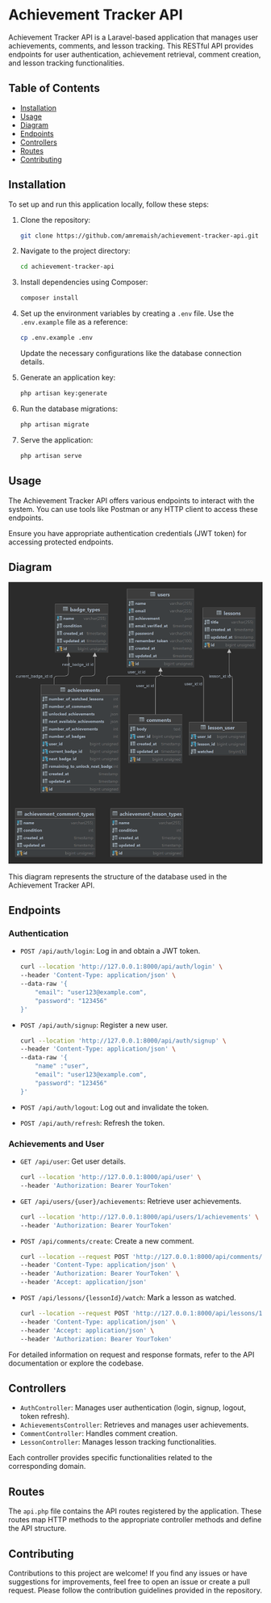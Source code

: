# Achievement Tracker API

Achievement Tracker API is a Laravel-based application that manages user achievements, comments, and lesson tracking. This RESTful API provides endpoints for user authentication, achievement retrieval, comment creation, and lesson tracking functionalities.

## Table of Contents

- [Installation](#installation)
- [Usage](#usage)
- [Diagram](#license)
- [Endpoints](#endpoints)
- [Controllers](#controllers)
- [Routes](#routes)
- [Contributing](#contributing)


## Installation

To set up and run this application locally, follow these steps:

1. Clone the repository:

    ```bash
    git clone https://github.com/amremaish/achievement-tracker-api.git
    ```

2. Navigate to the project directory:

    ```bash
    cd achievement-tracker-api
    ```

3. Install dependencies using Composer:

    ```bash
    composer install
    ```

4. Set up the environment variables by creating a `.env` file. Use the `.env.example` file as a reference:

    ```bash
    cp .env.example .env
    ```

   Update the necessary configurations like the database connection details.

5. Generate an application key:

    ```bash
    php artisan key:generate
    ```

6. Run the database migrations:

    ```bash
    php artisan migrate
    ```

7. Serve the application:

    ```bash
    php artisan serve
    ```

## Usage

The Achievement Tracker API offers various endpoints to interact with the system. You can use tools like Postman or any HTTP client to access these endpoints.

Ensure you have appropriate authentication credentials (JWT token) for accessing protected endpoints.
## Diagram

![Database Diagram](screenshots/diagram.png)

This diagram represents the structure of the database used in the Achievement Tracker API.


## Endpoints

### Authentication

- `POST /api/auth/login`: Log in and obtain a JWT token.
    ```bash
    curl --location 'http://127.0.0.1:8000/api/auth/login' \
    --header 'Content-Type: application/json' \
    --data-raw '{
        "email": "user123@example.com",
        "password": "123456"
    }'
    ```

- `POST /api/auth/signup`: Register a new user.
    ```bash
    curl --location 'http://127.0.0.1:8000/api/auth/signup' \
    --header 'Content-Type: application/json' \
    --data-raw '{
        "name" :"user",
        "email": "user123@example.com",
        "password": "123456"
    }'
    ```

- `POST /api/auth/logout`: Log out and invalidate the token.

- `POST /api/auth/refresh`: Refresh the token.

### Achievements and User

- `GET /api/user`: Get user details.
    ```bash
    curl --location 'http://127.0.0.1:8000/api/user' \
    --header 'Authorization: Bearer YourToken'
    ```

- `GET /api/users/{user}/achievements`: Retrieve user achievements.
    ```bash
    curl --location 'http://127.0.0.1:8000/api/users/1/achievements' \
    --header 'Authorization: Bearer YourToken'
    ```

- `POST /api/comments/create`: Create a new comment.
    ```bash
    curl --location --request POST 'http://127.0.0.1:8000/api/comments/create' \
    --header 'Content-Type: application/json' \
    --header 'Authorization: Bearer YourToken' \
    --header 'Accept: application/json'
    ```

- `POST /api/lessons/{lessonId}/watch`: Mark a lesson as watched.
    ```bash
    curl --location --request POST 'http://127.0.0.1:8000/api/lessons/11/watch' \
    --header 'Content-Type: application/json' \
    --header 'Accept: application/json' \
    --header 'Authorization: Bearer YourToken'
    ```

For detailed information on request and response formats, refer to the API documentation or explore the codebase.

## Controllers

- `AuthController`: Manages user authentication (login, signup, logout, token refresh).
- `AchievementsController`: Retrieves and manages user achievements.
- `CommentController`: Handles comment creation.
- `LessonController`: Manages lesson tracking functionalities.

Each controller provides specific functionalities related to the corresponding domain.

## Routes

The `api.php` file contains the API routes registered by the application. These routes map HTTP methods to the appropriate controller methods and define the API structure.

## Contributing

Contributions to this project are welcome! If you find any issues or have suggestions for improvements, feel free to open an issue or create a pull request. Please follow the contribution guidelines provided in the repository.


